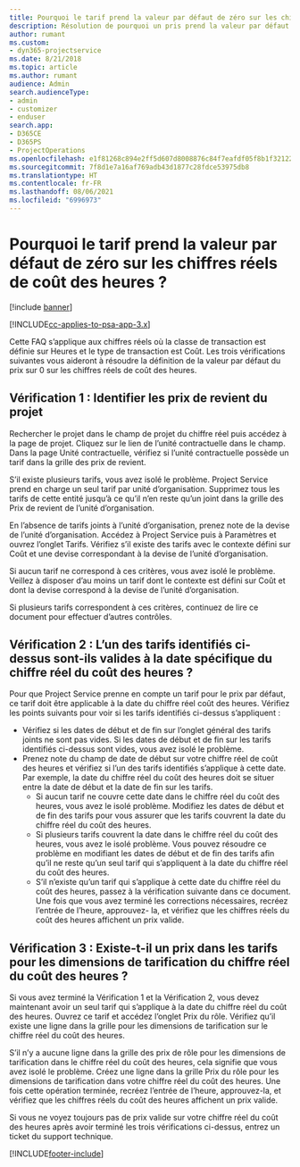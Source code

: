 ```yaml
---
title: Pourquoi le tarif prend la valeur par défaut de zéro sur les chiffres réels de coût des heures ?
description: Résolution de pourquoi un pris prend la valeur par défaut de 0 sur les chiffres réels de coût des heures.
author: rumant
ms.custom:
- dyn365-projectservice
ms.date: 8/21/2018
ms.topic: article
ms.author: rumant
audience: Admin
search.audienceType:
- admin
- customizer
- enduser
search.app:
- D365CE
- D365PS
- ProjectOperations
ms.openlocfilehash: e1f81268c894e2ff5d607d8008876c84f7eafdf05f8b1f3212263a5dfa89b69d
ms.sourcegitcommit: 7f8d1e7a16af769adb43d1877c28fdce53975db8
ms.translationtype: HT
ms.contentlocale: fr-FR
ms.lasthandoff: 08/06/2021
ms.locfileid: "6996973"
---
```

# <a name="why-is-the-price-defaulting-to-zero-on-time-cost-actuals"></a>Pourquoi le tarif prend la valeur par défaut de zéro sur les chiffres réels de coût des heures ?

[!include [banner](../includes/psa-now-project-operations.md)]

[!INCLUDE[cc-applies-to-psa-app-3.x](../includes/cc-applies-to-psa-app-3x.md)]

Cette FAQ s’applique aux chiffres réels où la classe de transaction est définie sur Heures et le type de transaction est Coût. Les trois vérifications suivantes vous aideront à résoudre la définition de la valeur par défaut du prix sur 0 sur les chiffres réels de coût des heures.
 
## <a name="check-1-identify-the-cost-price-list-for-the-project"></a>Vérification 1 : Identifier les prix de revient du projet

Rechercher le projet dans le champ de projet du chiffre réel puis accédez à la page de projet. Cliquez sur le lien de l’unité contractuelle dans le champ. Dans la page Unité contractuelle, vérifiez si l’unité contractuelle possède un tarif dans la grille des prix de revient.

S’il existe plusieurs tarifs, vous avez isolé le problème. Project Service prend en charge un seul tarif par unité d’organisation. Supprimez tous les tarifs de cette entité jusqu’à ce qu’il n’en reste qu’un joint dans la grille des Prix de revient de l’unité d’organisation.

En l’absence de tarifs joints à l’unité d’organisation, prenez note de la devise de l’unité d’organisation. Accédez à Project Service puis à Paramètres et ouvrez l’onglet Tarifs. Vérifiez s’il existe des tarifs avec le contexte défini sur Coût et une devise correspondant à la devise de l’unité d’organisation.
 
Si aucun tarif ne correspond à ces critères, vous avez isolé le problème. Veillez à disposer d’au moins un tarif dont le contexte est défini sur Coût et dont la devise correspond à la devise de l’unité d’organisation.

Si plusieurs tarifs correspondent à ces critères, continuez de lire ce document pour effectuer d’autres contrôles.

## <a name="check-2-are-any-of-the-price-lists-identified-above-valid-for-the-specific-date-of-the-time-cost-actual"></a>Vérification 2 : L’un des tarifs identifiés ci-dessus sont-ils valides à la date spécifique du chiffre réel du coût des heures ?

Pour que Project Service prenne en compte un tarif pour le prix par défaut, ce tarif doit être applicable à la date du chiffre réel coût des heures. Vérifiez les points suivants pour voir si les tarifs identifiés ci-dessus s’appliquent :

- Vérifiez si les dates de début et de fin sur l’onglet général des tarifs joints ne sont pas vides. Si les dates de début et de fin sur les tarifs identifiés ci-dessus sont vides, vous avez isolé le problème. 
- Prenez note du champ de date de début sur votre chiffre réel de coût des heures et vérifiez si l’un des tarifs identifiés s’applique à cette date. Par exemple, la date du chiffre réel du coût des heures doit se situer entre la date de début et la date de fin sur les tarifs. 
    - Si aucun tarif ne couvre cette date dans le chiffre réel du coût des heures, vous avez le isolé problème. Modifiez les dates de début et de fin des tarifs pour vous assurer que les tarifs couvrent la date du chiffre réel du coût des heures. 
    - Si plusieurs tarifs couvrent la date dans le chiffre réel du coût des heures, vous avez le isolé problème. Vous pouvez résoudre ce problème en modifiant les dates de début et de fin des tarifs afin qu’il ne reste qu’un seul tarif qui s’appliquent à la date du chiffre réel du coût des heures. 
    - S’il n’existe qu’un tarif qui s’applique à cette date du chiffre réel du coût des heures, passez à la vérification suivante dans ce document.
Une fois que vous avez terminé les corrections nécessaires, recréez l’entrée de l’heure, approuvez- la, et vérifiez que les chiffres réels du coût des heures affichent un prix valide.

## <a name="check-3-is-there-a-price-in-the-price-list-for-the-pricing-dimensions-on-the-time-cost-actual"></a>Vérification 3 : Existe-t-il un prix dans les tarifs pour les dimensions de tarification du chiffre réel du coût des heures ?

Si vous avez terminé la Vérification 1 et la Vérification 2, vous devez maintenant avoir un seul tarif qui s’applique à la date du chiffre réel du coût des heures. Ouvrez ce tarif et accédez l’onglet Prix du rôle. Vérifiez qu’il existe une ligne dans la grille pour les dimensions de tarification sur le chiffre réel du coût des heures.

S’il n’y a aucune ligne dans la grille des prix de rôle pour les dimensions de tarification dans le chiffre réel du coût des heures, cela signifie que vous avez isolé le problème. Créez une ligne dans la grille Prix du rôle pour les dimensions de tarification dans votre chiffre réel du coût des heures. Une fois cette opération terminée, recréez l’entrée de l’heure, approuvez-la, et vérifiez que les chiffres réels du coût des heures affichent un prix valide.
 
Si vous ne voyez toujours pas de prix valide sur votre chiffre réel du coût des heures après avoir terminé les trois vérifications ci-dessus, entrez un ticket du support technique.





[!INCLUDE[footer-include](../includes/footer-banner.md)]
